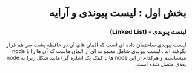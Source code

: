 <div dir="rtl">

# بخش اول : لیست پیوندی و آرایه
### لیست پیوندی - (Linked List)

لیست پیوندی ساختمان داده ای است که المان های آن در حافظه پشت سر هم قرار نگرفته اند
. لیست پیوندی شامل مجموعه ای از المان هاست که آن ها را با node میشناسیم و 
هرکدام از این node ها با کمک یک اشاره گر (مانند شکل زیر) به node بعدی متصل شده است.

</div>

